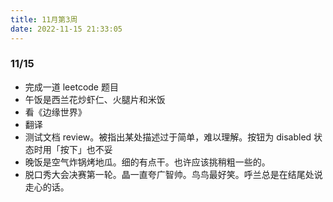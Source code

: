 ```yaml
---
title: 11月第3周
date: 2022-11-15 21:33:05
---
```

### 11/15
- 完成一道 leetcode 题目
- 午饭是西兰花炒虾仁、火腿片和米饭
- 看《边缘世界》
- 翻译
- 测试文档 review。被指出某处描述过于简单，难以理解。按钮为 disabled 状态时用「按下」也不妥
- 晚饭是空气炸锅烤地瓜。细的有点干。也许应该挑稍粗一些的。
- 脱口秀大会决赛第一轮。晶一直夸广智帅。鸟鸟最好笑。呼兰总是在结尾处说走心的话。